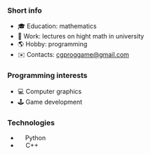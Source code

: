 ### Short info
- :mortar_board: Education: mathematics
- :hammer: Work: lectures on hight math in university
- :earth_americas: Hobby: programming
- :envelope: Contacts: cgproggame@gmail.com

### Programming interests
- :computer: Computer graphics
- :joystick: Game development

### Technologies
- <img height="13" width="13" src="https://cdn.simpleicons.org/python/#3776AB" /> Python
- <img height="14" width="14" src="https://cdn.simpleicons.org/cplusplus/#00599C" /> C++
